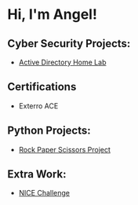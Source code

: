 <h1>Hi, I'm Angel! </h1>

<h2> Cyber Security Projects:</h2>

- [Active Directory Home Lab](https://github.com/angelbautista1/ActiveDirectoryLab)


<h2> Certifications</h2>

- Exterro ACE

<h2> Python Projects:</h2>

- [Rock Paper Scissors Project](https://github.com/angelbautista1/Rock-Paper-Scissors-Project)

<h2> Extra Work:</h2>

- [NICE Challenge](https://github.com/angelbautista1/NICE-Challenge-)

<!--
**angelbautista1/angelbautista1** is a ✨ _special_ ✨ repository because its `README.md` (this file) appears on your GitHub profile.

Here are some ideas to get you started:

- 🔭 I’m currently working on ...
- 🌱 I’m currently learning ...
- 👯 I’m looking to collaborate on ...
- 🤔 I’m looking for help with ...
- 💬 Ask me about ...
- 📫 How to reach me: ...
- 😄 Pronouns: ...
- ⚡ Fun fact: ...
-->
